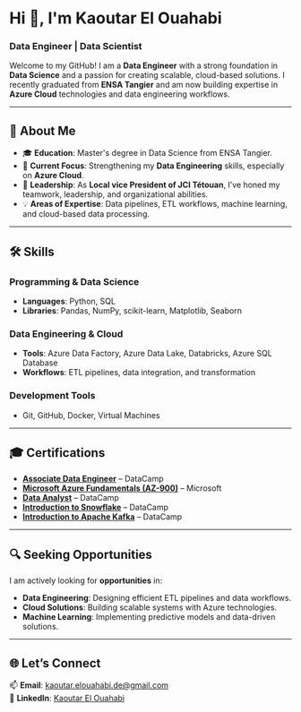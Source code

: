 # Hi 👋, I'm Kaoutar El Ouahabi  
### Data Engineer | Data Scientist  

Welcome to my GitHub! I am a **Data Engineer** with a strong foundation in **Data Science** and a passion for creating scalable, cloud-based solutions. I recently graduated from **ENSA Tangier** and am now building expertise in **Azure Cloud** technologies and data engineering workflows.  

---

## 🚀 About Me  

- 🎓 **Education**: Master's degree in Data Science from ENSA Tangier.  
- 🌱 **Current Focus**: Strengthening my **Data Engineering** skills, especially on **Azure Cloud**.  
- 🌟 **Leadership**: As **Local vice President of JCI Tétouan**, I’ve honed my teamwork, leadership, and organizational abilities.  
- 💡 **Areas of Expertise**: Data pipelines, ETL workflows, machine learning, and cloud-based data processing.  

---

## 🛠️ Skills  

### **Programming & Data Science**  
- **Languages**: Python, SQL  
- **Libraries**: Pandas, NumPy, scikit-learn, Matplotlib, Seaborn  

### **Data Engineering & Cloud**  
- **Tools**: Azure Data Factory, Azure Data Lake, Databricks, Azure SQL Database  
- **Workflows**: ETL pipelines, data integration, and transformation  

### **Development Tools**  
- Git, GitHub, Docker, Virtual Machines  


---

## 🎓 Certifications  

- **[Associate Data Engineer](https://www.datacamp.com/completed/statement-of-accomplishment/track/95629bf8332abb4a27b370e2872d13344052472c)** – DataCamp  
- **[Microsoft Azure Fundamentals (AZ-900)](https://www.datacamp.com/completed/statement-of-accomplishment/track/ded4553ea79b403fffaacc72b41e3bbc5278aa8a)** – Microsoft  
- **[Data Analyst](https://www.datacamp.com/completed/statement-of-accomplishment/track/ba7062704c5dd2bd5a4ae9330e565515e18c716d)** – DataCamp  
- **[Introduction to Snowflake](https://www.datacamp.com/completed/statement-of-accomplishment/course/182956ce1781c16a730a3a7c4bd8dfab49a08951)** – DataCamp  
- **[Introduction to Apache Kafka](https://www.datacamp.com/completed/statement-of-accomplishment/course/4f8eb648b7158b974edc295e873f76008349d44a)** – DataCamp  

---

## 🔍 Seeking Opportunities  

I am actively looking for **opportunities** in:  
- **Data Engineering**: Designing efficient ETL pipelines and data workflows.  
- **Cloud Solutions**: Building scalable systems with Azure technologies.  
- **Machine Learning**: Implementing predictive models and data-driven solutions.  

---

## 🌐 Let’s Connect  

📫 **Email**: [kaoutar.elouahabi.de@gmail.com](mailto:kaoutar.elouahabi.de@gmail.com)  
💼 **LinkedIn**: [Kaoutar El Ouahabi](https://www.linkedin.com/in/kaoutar-elouahabi/)  

